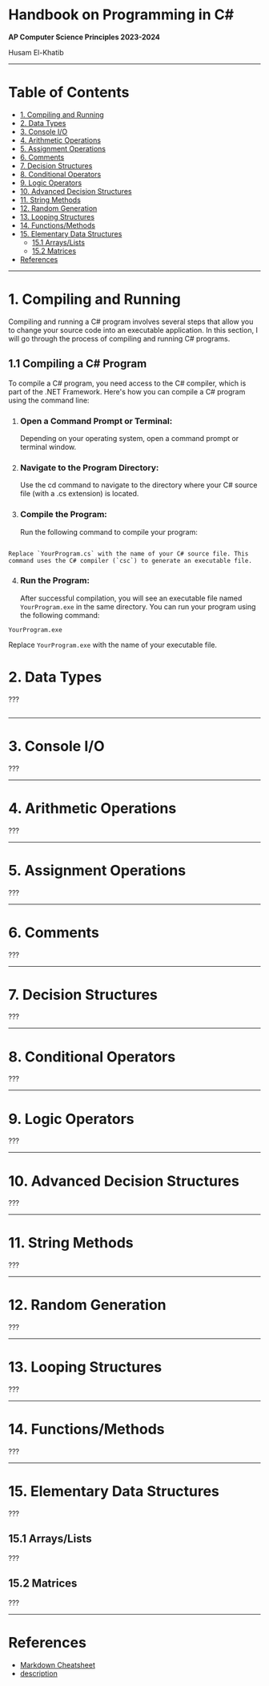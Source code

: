<h1>Handbook on Programming in C# </h1>

**AP Computer Science Principles 2023-2024**

Husam El-Khatib

<!-- This is a comment (which will not be displayed in the live file);
replace all "???" with your own text. -->




___





<h1>Table of Contents</h1>

- [1. Compiling and Running](#1-compiling-and-running)
- [2. Data Types](#2-data-types)
- [3. Console I/O](#3-console-io)
- [4. Arithmetic Operations](#4-arithmetic-operations)
- [5. Assignment Operations](#5-assignment-operations)
- [6. Comments](#6-comments)
- [7. Decision Structures](#7-decision-structures)
- [8. Conditional Operators](#8-conditional-operators)
- [9. Logic Operators](#9-logic-operators)
- [10. Advanced Decision Structures](#10-advanced-decision-structures)
- [11. String Methods](#11-string-methods)
- [12. Random Generation](#12-random-generation)
- [13. Looping Structures](#13-looping-structures)
- [14. Functions/Methods](#14-functionsmethods)
- [15. Elementary Data Structures](#15-elementary-data-structures)
  - [15.1 Arrays/Lists](#151-arrayslists)
  - [15.2 Matrices](#152-matrices)
- [References](#references)

<!-- 
- [16. Major Keywords](#16-major-keywords)
- [17. Error Handling](#17-error-handling)
- [18. Working with Files](#18-working-with-files)
- [19. Major Language Features](#19-major-language-features)
  - [19.1 Classes](#191-classes)
  - [19.2 Inheritance](#192-inheritance)
  - [19.3 Generic Typing (Templates)](#193-generic-typing-templates)
  - [19.4 Pointers](#194-pointers)
- [20. Importing Local Libraries](#20-importing-local-libraries)
- [21. Working with Time](#21-working-with-time)
- [22. Importing Libaries from Package managers](#22-importing-libaries-from-package-managers)
- [23. Bitwise Operators](#23-bitwise-operators)
- [24. Common Data Structures](#24-common-data-structures)
- [25. Advanced Language Features](#25-advanced-language-features)
-->




___





# 1. Compiling and Running

Compiling and running a C# program involves several steps that allow you to change your source code into an executable application.  In this section, I will go through the process of compiling and running C# programs.

## 1.1 Compiling a C# Program

To compile a C# program, you need access to the C# compiler, which is part of the .NET Framework.  Here's how you can compile a C# program using the command line:

1. ### Open a Command Prompt or Terminal:
   Depending on your operating system, open a command prompt or terminal window.
2. ### Navigate to the Program Directory:
   Use the cd command to navigate to the directory where your C# source file (with a .cs extension) is located.
3. ### Compile the Program:
   Run the following command to compile your program:
  ```csc YourProgram.cs
  
  ```
    Replace `YourProgram.cs` with the name of your C# source file. This command uses the C# compiler (`csc`) to generate an executable file.
4. ### Run the Program:
   After successful compilation, you will see an executable file named `YourProgram.exe` in the same directory. You can run your program using the following command:
  ```
  YourProgram.exe

  ```
  Replace `YourProgram.exe` with the name of your executable file.







# 2. Data Types

???

```LANGUAGE_HERE

```





___





# 3. Console I/O

???





___





# 4. Arithmetic Operations

???





___





# 5. Assignment Operations

???





___





# 6. Comments

???





___





# 7. Decision Structures

???





___





# 8. Conditional Operators

???





___





# 9. Logic Operators

???





___





# 10. Advanced Decision Structures

???





___





# 11. String Methods

???





___





# 12. Random Generation

???





___





# 13. Looping Structures

???





___





# 14. Functions/Methods

???





___





# 15. Elementary Data Structures

???





## 15.1 Arrays/Lists

???






## 15.2 Matrices

???





___





<!-- 
EVERYTHING BELOW IS OPTIONAL; 
UNCOMMENT BY REMOVING THE ARROW TAGS SURROUNDING
(i.e., delete the "< !--" and "-- >" tags)

CHANGE THE SECTION NUMBERS AS DESIRED
-->

<!-- # 16. Major Keywords

???





___ -->





<!-- # 17. Error Handling

???





___ -->





<!-- # 18. Working with Files

???





___ -->





<!-- # 19. Major Language Features

???







## 19.1 Classes

???





## 19.2 Inheritance

???





## 19.3 Generic Typing (Templates)

???





## 19.4 Pointers

???





___ -->





<!-- # 20. Importing Local Libraries

???





___ -->





<!-- # 21. Working with Time

???





___ -->





<!-- # 22. Importing Libaries from Package managers

???





___ -->





<!-- # 23. Bitwise Operators

???





___ -->





<!-- # 24. Common Data Structures

???





___ -->





<!-- # 25. Advanced Language Features

???





___ -->





# References

* [Markdown Cheatsheet](https://gist.github.com/jonschlinkert/5854601)
* [description](http://example.com)
